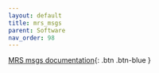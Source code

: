 ```yaml
---
layout: default
title: mrs_msgs
parent: Software
nav_order: 98
---
```


[MRS msgs documentation](https://ctu-mrs.github.io/mrs_msgs/){: .btn .btn-blue }
